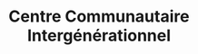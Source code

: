 ---
title: Centre Communautaire Intergénérationnel
icon: child
address: 999 Avenue McEachran, Outremont, QC H2V 3E6
area: Outremont
---